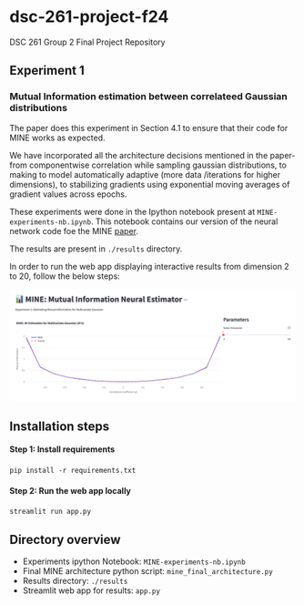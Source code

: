 # dsc-261-project-f24
DSC 261 Group 2 Final Project Repository

## Experiment 1
### Mutual Information estimation between correlateed Gaussian distributions

The paper does this experiment in Section 4.1 to ensure that their code for MINE works as expected.

We have incorporated all the architecture decisions mentioned in the paper- from componentwise correlation while sampling gaussian distributions, to making to model automatically adaptive (more data /iterations for higher dimensions), to stabilizing gradients using exponential moving averages of gradient values across epochs.

These experiments were done in the Ipython notebook present at `MINE-experiments-nb.ipynb`. This notebook contains our version of the neural network code foe the MINE [paper](https://arxiv.org/pdf/1801.04062). 

The results are present in `./results` directory.

In order to run the web app displaying interactive results from dimension 2 to 20, follow the below steps:

![screenshot](images/Screenshot_app.png)

## Installation steps
#### Step 1: Install requirements
`
pip install -r requirements.txt
`
#### Step 2: Run the web app locally
`
streamlit run app.py
`
## Directory overview
- Experiments ipython Notebook: `MINE-experiments-nb.ipynb`
- Final MINE architecture python script: `mine_final_architecture.py`
- Results directory: `./results`
- Streamlit web app for results: `app.py`
